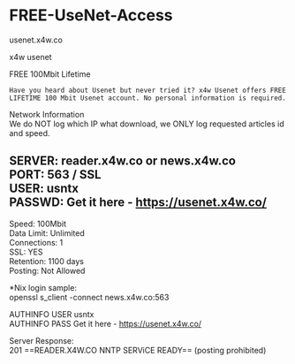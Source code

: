 # FREE-UseNet-Access
usenet.x4w.co

x4w usenet

FREE 100Mbit Lifetime

    Have you heard about Usenet but never tried it? x4w Usenet offers FREE LIFETIME 100 Mbit Usenet account. No personal information is required. 

  
Network Information  
We do NOT log which IP what download, we ONLY log requested articles id and speed.  
  
SERVER: reader.x4w.co or news.x4w.co  
PORT: 563 / SSL  
USER: usntx  
PASSWD: Get it here - https://usenet.x4w.co/  
---------------------  
Speed: 100Mbit  
Data Limit: Unlimited  
Connections: 1  
SSL: YES  
Retention: 1100 days  
Posting: Not Allowed  
  
*Nix login sample:  
openssl s_client -connect news.x4w.co:563  
  
AUTHINFO USER usntx  
AUTHINFO PASS Get it here - https://usenet.x4w.co/  
  
Server Response:  
201  ==READER.X4W.CO NNTP SERViCE READY==  (posting prohibited)

